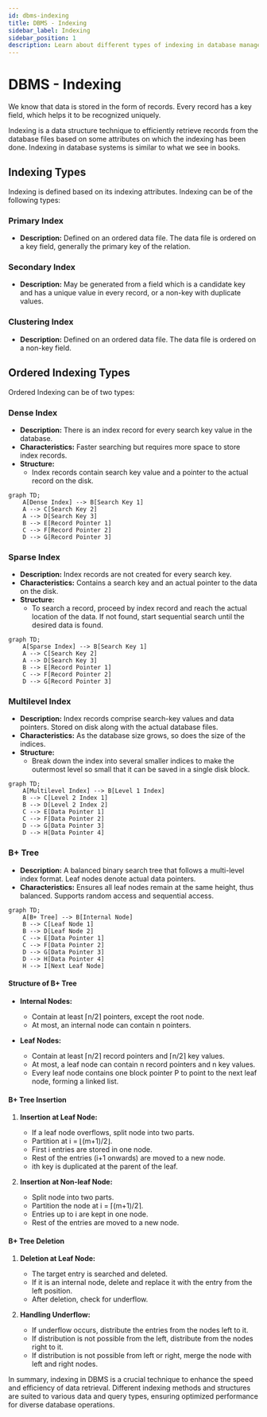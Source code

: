 ```yaml
---
id: dbms-indexing
title: DBMS - Indexing
sidebar_label: Indexing
sidebar_position: 1
description: Learn about different types of indexing in database management systems, their structures, and operations.
---
```


DBMS - Indexing
===

We know that data is stored in the form of records. Every record has a key field, which helps it to be recognized uniquely.

Indexing is a data structure technique to efficiently retrieve records from the database files based on some attributes on which the indexing has been done. Indexing in database systems is similar to what we see in books.

Indexing Types
---

Indexing is defined based on its indexing attributes. Indexing can be of the following types:

### Primary Index
- **Description:** Defined on an ordered data file. The data file is ordered on a key field, generally the primary key of the relation.

### Secondary Index
- **Description:** May be generated from a field which is a candidate key and has a unique value in every record, or a non-key with duplicate values.

### Clustering Index
- **Description:** Defined on an ordered data file. The data file is ordered on a non-key field.

Ordered Indexing Types
---

Ordered Indexing can be of two types:

### Dense Index
- **Description:** There is an index record for every search key value in the database.
- **Characteristics:** Faster searching but requires more space to store index records.
- **Structure:**
    - Index records contain search key value and a pointer to the actual record on the disk.

```mermaid
graph TD;
    A[Dense Index] --> B[Search Key 1]
    A --> C[Search Key 2]
    A --> D[Search Key 3]
    B --> E[Record Pointer 1]
    C --> F[Record Pointer 2]
    D --> G[Record Pointer 3]
```

### Sparse Index
- **Description:** Index records are not created for every search key.
- **Characteristics:** Contains a search key and an actual pointer to the data on the disk.
- **Structure:**
    - To search a record, proceed by index record and reach the actual location of the data. If not found, start sequential search until the desired data is found.

```mermaid
graph TD;
    A[Sparse Index] --> B[Search Key 1]
    A --> C[Search Key 2]
    A --> D[Search Key 3]
    B --> E[Record Pointer 1]
    C --> F[Record Pointer 2]
    D --> G[Record Pointer 3]
```

### Multilevel Index
- **Description:** Index records comprise search-key values and data pointers. Stored on disk along with the actual database files.
- **Characteristics:** As the database size grows, so does the size of the indices.
- **Structure:**
    - Break down the index into several smaller indices to make the outermost level so small that it can be saved in a single disk block.

```mermaid
graph TD;
    A[Multilevel Index] --> B[Level 1 Index]
    B --> C[Level 2 Index 1]
    B --> D[Level 2 Index 2]
    C --> E[Data Pointer 1]
    C --> F[Data Pointer 2]
    D --> G[Data Pointer 3]
    D --> H[Data Pointer 4]
```

### B+ Tree
- **Description:** A balanced binary search tree that follows a multi-level index format. Leaf nodes denote actual data pointers.
- **Characteristics:** Ensures all leaf nodes remain at the same height, thus balanced. Supports random access and sequential access.

```mermaid
graph TD;
    A[B+ Tree] --> B[Internal Node]
    B --> C[Leaf Node 1]
    B --> D[Leaf Node 2]
    C --> E[Data Pointer 1]
    C --> F[Data Pointer 2]
    D --> G[Data Pointer 3]
    D --> H[Data Pointer 4]
    H --> I[Next Leaf Node]
```

#### Structure of B+ Tree
- **Internal Nodes:**
    - Contain at least ⌈n/2⌉ pointers, except the root node.
    - At most, an internal node can contain n pointers.

- **Leaf Nodes:**
    - Contain at least ⌈n/2⌉ record pointers and ⌈n/2⌉ key values.
    - At most, a leaf node can contain n record pointers and n key values.
    - Every leaf node contains one block pointer P to point to the next leaf node, forming a linked list.

#### B+ Tree Insertion
1. **Insertion at Leaf Node:**
    - If a leaf node overflows, split node into two parts.
    - Partition at i = ⌊(m+1)/2⌋.
    - First i entries are stored in one node.
    - Rest of the entries (i+1 onwards) are moved to a new node.
    - ith key is duplicated at the parent of the leaf.

2. **Insertion at Non-leaf Node:**
    - Split node into two parts.
    - Partition the node at i = ⌈(m+1)/2⌉.
    - Entries up to i are kept in one node.
    - Rest of the entries are moved to a new node.

#### B+ Tree Deletion
1. **Deletion at Leaf Node:**
    - The target entry is searched and deleted.
    - If it is an internal node, delete and replace it with the entry from the left position.
    - After deletion, check for underflow.

2. **Handling Underflow:**
    - If underflow occurs, distribute the entries from the nodes left to it.
    - If distribution is not possible from the left, distribute from the nodes right to it.
    - If distribution is not possible from left or right, merge the node with left and right nodes.

In summary, indexing in DBMS is a crucial technique to enhance the speed and efficiency of data retrieval. Different indexing methods and structures are suited to various data and query types, ensuring optimized performance for diverse database operations.
